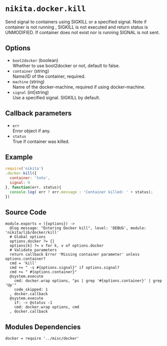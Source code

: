 
# `nikita.docker.kill`

Send signal to containers using SIGKILL or a specified signal.
Note if container is not running , SIGKILL is not executed and
return status is UNMODIFIED. If container does not exist nor is running
SIGNAL is not sent.

## Options

* `boot2docker` (boolean)   
  Whether to use boot2docker or not, default to false.
* `container` (string)   
  Name/ID of the container, required.   
* `machine` (string)   
  Name of the docker-machine, required if using docker-machine.
* `signal` (int|string)   
  Use a specified signal. SIGKILL by default.

## Callback parameters

* `err`   
  Error object if any.
* `status`   
  True if container was killed.

## Example

```javascript
require('nikita')
.docker.kill({
  container: 'toto',
  signal: 9
}, function(err, status){  
  console.log( err ? err.message : 'Container killed: ' + status);
})
```

## Source Code

    module.exports = ({options}) ->
      @log message: "Entering Docker kill", level: 'DEBUG', module: 'nikita/lib/docker/kill'
      # Global options
      options.docker ?= {}
      options[k] ?= v for k, v of options.docker
      # Validate parameters
      return callback Error 'Missing container parameter' unless options.container?
      cmd = 'kill'
      cmd += " -s #{options.signal}" if options.signal?
      cmd += " #{options.container}"
      @system.execute
        cmd: docker.wrap options, "ps | grep '#{options.container}' | grep 'Up'"
        code_skipped: 1
      , docker.callback
      @system.execute
        if: -> @status -1
        cmd: docker.wrap options, cmd
      , docker.callback

## Modules Dependencies

    docker = require '../misc/docker'
